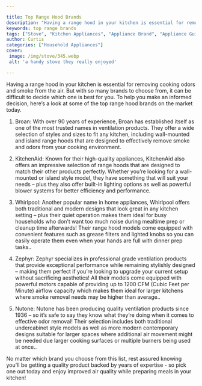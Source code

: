 ```yaml
---

title: Top Range Hood Brands
description: "Having a range hood in your kitchen is essential for removing cooking odors and smoke from the air. But with so many brands to cho...read now to learn more"
keywords: top range brands
tags: ["Stove", "Kitchen Appliances", "Appliance Brand", "Appliance Guide"]
author: Curtis
categories: ["Household Appliances"]
cover: 
 image: /img/stove/345.webp
 alt: 'a handy stove they really enjoyed'

---
```


Having a range hood in your kitchen is essential for removing cooking odors and smoke from the air. But with so many brands to choose from, it can be difficult to decide which one is best for you. To help you make an informed decision, here’s a look at some of the top range hood brands on the market today. 

1. Broan: With over 90 years of experience, Broan has established itself as one of the most trusted names in ventilation products. They offer a wide selection of styles and sizes to fit any kitchen, including wall-mounted and island range hoods that are designed to effectively remove smoke and odors from your cooking environment. 

2. KitchenAid: Known for their high-quality appliances, KitchenAid also offers an impressive selection of range hoods that are designed to match their other products perfectly. Whether you’re looking for a wall-mounted or island style model, they have something that will suit your needs – plus they also offer built-in lighting options as well as powerful blower systems for better efficiency and performance. 

3. Whirlpool: Another popular name in home appliances, Whirlpool offers both traditional and modern designs that look great in any kitchen setting – plus their quiet operation makes them ideal for busy households who don’t want too much noise during mealtime prep or cleanup time afterwards! Their range hood models come equipped with convenient features such as grease filters and lighted knobs so you can easily operate them even when your hands are full with dinner prep tasks.. 

4. Zephyr: Zephyr specializes in professional grade ventilation products that provide exceptional performance while remaining stylishly designed – making them perfect if you’re looking to upgrade your current setup without sacrificing aesthetics! All their models come equipped with powerful motors capable of providing up to 1200 CFM (Cubic Feet per Minute) airflow capacity which makes them ideal for larger kitchens where smoke removal needs may be higher than average.. 

5. Nutone: Nutone has been producing quality ventilation products since 1936 – so it’s safe to say they know what they’re doing when it comes to effective odor removal! Their selection includes both traditional undercabinet style models as well as more modern contemporary designs suitable for larger spaces where additional air movement might be needed due larger cooking surfaces or multiple burners being used at once.. 

 No matter which brand you choose from this list, rest assured knowing you'll be getting a quality product backed by years of expertise - so pick one out today and enjoy improved air quality while preparing meals in your kitchen!
